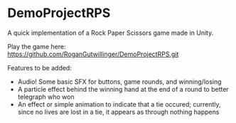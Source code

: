 # DemoProjectRPS
A quick implementation of a Rock Paper Scissors game made in Unity.

Play the game here:
https://github.com/RoganGutwillinger/DemoProjectRPS.git

Features to be added:
- Audio! Some basic SFX for buttons, game rounds, and winning/losing
- A particle effect behind the winning hand at the end of a round to better telegraph who won
- An effect or simple animation to indicate that a tie occured; currently, since no lives are lost in a tie, it appears as through nothing happens
